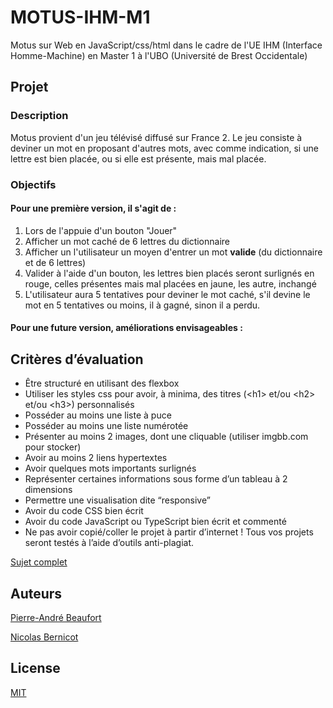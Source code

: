 # MOTUS-IHM-M1
Motus sur Web en JavaScript/css/html dans le cadre de l'UE IHM (Interface Homme-Machine) en Master 1 à l'UBO (Université de Brest Occidentale)

## Projet
### Description
Motus provient d'un jeu télévisé diffusé sur France 2.
Le jeu consiste à deviner un mot en proposant d'autres mots, avec comme indication, si une lettre est bien placée, ou si elle est présente, mais mal placée.
### Objectifs
#### Pour une première version, il s'agit de :
1) Lors de l'appuie d'un bouton "Jouer"
2) Afficher un mot caché de 6 lettres du dictionnaire
3) Afficher un l'utilisateur un moyen d'entrer un mot **valide** (du dictionnaire et de 6 lettres)
4) Valider à l'aide d'un bouton, les lettres bien placés seront surlignés en rouge, celles présentes mais mal placées en jaune, les autre, inchangé
5) L'utilisateur aura 5 tentatives pour deviner le mot caché, s'il devine le mot en 5 tentatives ou moins, il à gagné, sinon il a perdu.

#### Pour une future version, améliorations envisageables :


## Critères d’évaluation
- Être structuré en utilisant des flexbox
- Utiliser les styles css pour avoir, à minima, des titres (\<h1> et/ou \<h2> et/ou \<h3>) personnalisés
- Posséder au moins une liste à puce
- Posséder au moins une liste numérotée
- Présenter au moins 2 images, dont une cliquable (utiliser imgbb.com pour stocker)
- Avoir au moins 2 liens hypertextes
- Avoir quelques mots importants surlignés
- Représenter certaines informations sous forme d’un tableau à 2 dimensions
- Permettre une visualisation dite “responsive”
- Avoir du code CSS bien écrit
- Avoir du code JavaScript ou TypeScript bien écrit et commenté
- Ne pas avoir copié/coller le projet à partir d’internet ! Tous vos projets seront testés à l’aide d’outils anti-plagiat.

[Sujet complet](https://docs.google.com/document/d/1Zm464qi3GMnQlCeocBBhgWgTID81xMfnIfH-J0lePlk/edit#)

## Auteurs
[Pierre-André Beaufort](https://github.com/pierrepier5)

[Nicolas Bernicot](https://github.com/Nicolas-BT)

## License

[MIT](https://choosealicense.com/licenses/mit/)
